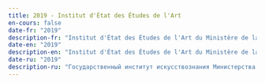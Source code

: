 ```yaml
---
title: 2019 - Institut d'État des Études de l'Art
en-cours: false
date-fr: "2019"
description-fr: "Institut d'État des Études de l'Art du Ministère de la Culture de la Fédération de Russie (SIAS), Moscou, Russie"
date-en: "2019"
description-en: "Institut d'État des Études de l'Art du Ministère de la Culture de la Fédération de Russie (SIAS), Moscou, Russie"
date-ru: "2019"
description-ru: "Государственный институт искусствознания Министерства культуры РФ (ГИИ)"
---
```

